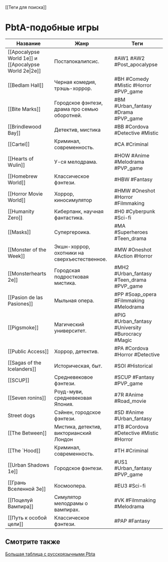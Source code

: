 [[Теги для поиска]]

# PbtA-подобные игры

| Название                                              | Жанр                                          | Теги                                              |
| ----------------------------------------------------- | --------------------------------------------- | ------------------------------------------------- |
| [[Apocalypse World 1e]] и [[Apocalypse World 2e\|2e]] | Постапокалипсис.                              | #AW1 #AW2 #Post_apocalypse                        |
| [[Bedlam Hall]]                                       | Черная комедия, трэшь-хоррор.                 | #BH #Comedy #Mistic #Horror #PVP_game             |
| [[Bite Marks]]                                        | Городское фэнтези, драма про семью оборотней. | #BM #Urban_fantasy #Drama #PVP_game               |
| [[Brindlewood Bay]]                                   | Детектив, мистика                             | #BB #Cordova #Detective #Mistic                   |
| [[Cartel]]                                            | Криминал, современность.                      | #CA #Criminal                                     |
| [[Hearts of Wulin]]                                   | У-ся мелодрама.                               | #HOW #Anime #Melodrama #PVP_game                  |
| [[Homebrew World]]                                    | Классическое фэнтези.                         | #HBW #Fantasy                                     |
| [[Horror Movie World]]                                | Хоррор, киносимулятор                         | #HMW #Oneshot #Horror #Filmmaking                 |
| [[Humanity Zero]]                                     | Киберпанк, научная фантастика.                | #H0 #Cyberpunk #Sci-fi                            |
| [[Masks]]                                             | Супергероика.                                 | #MA #Superheroes #Teen_drama                      |
| [[Monster of the Week]]                               | Экшн-хоррор, охотники на сверхъестественное.  | #MW #Oneshot #Action #Horror                      |
| [[Monsterhearts 2e]]                                  | Городская подростковая мистика.               | #MH2 #Urban_fantasy #Teen_drama #PVP_game         |
| [[Pasion de las Pasiones]]                            | Мыльная опера.                                | #PP #Soap_opera #Filmmaking #Melodrama            |
| [[Pigsmoke]]                                          | Магический университет.                       | #PIG #Urban_fantasy #University #Burocracy #Magic |
| [[Public Access]]                                     | Хоррор, детектив.                             | #PA #Cordova #Horror #Detective                   |
| [[Sagas of the Icelanders]]                           | Историческая, быт.                            | #SOI #Historical                                  |
| [[SCUP]]                                              | Средневековое фэнтези.                        | #SCUP #Fantasy #PVP_game                          |
| [[Seven ronins]]                                      | Роуд-муви, средневековая Япония.              | #7R #Anime #Road_movie                            |
| Street dogs                                           | Сэйнен, городское фэнтези.                    | #SD #Anime #Urban_fantasy                         |
| [[The Between]]                                       | Мистика, детектив, викторианский Лондон       | #TB #Cordova  #Detective #Mistic #Horror          |
| [[The `Hood]]                                         | Криминал, современность.                      | #TH #Criminal                                     |
| [[Urban Shadows 1e]]                                  | Городское фэнтези.                            | #US1 #Urban_fantasy #PVP_game                     |
| [[Грань Вселенной 3e]]                                | Космоопера.                                   | #EU3 #Sci-fi                                      |
| [[Поцелуй Вампира]]                                   | Симулятор мелодрамы о вампирах.               | #VK #Filmmaking #Melodrama                        |
| [[Путь к особой цели]]                                | Классическое фэнтези.                         | #PAP #Fantasy                                     |

## Смотрите также
[Большая таблица с русскоязычными Pbta](https://docs.google.com/spreadsheets/d/1YcUKNyM_m6SVVek65giyBSm5zjThc6mhHUFl6MWAgZU/edit)


